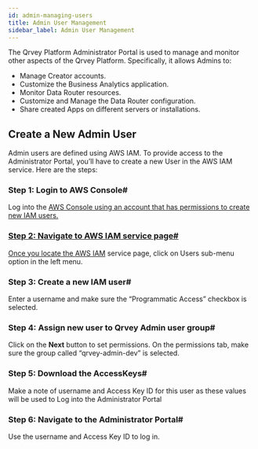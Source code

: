 ```yaml
---
id: admin-managing-users
title: Admin User Management
sidebar_label: Admin User Management
---
```


<div style={{textAlign: "justify"}}>

The Qrvey Platform Administrator Portal is used to manage and monitor other aspects of the Qrvey Platform. Specifically, it allows Admins to:
* Manage Creator accounts.
* Customize the Business Analytics application.
* Monitor Data Router resources.
* Customize and Manage the Data Router configuration.
* Share created Apps on different servers or installations.


## Create a New Admin User

Admin users are defined using AWS IAM. To provide access to the Administrator Portal, you’ll have to create a new User in the AWS IAM service. Here are the steps:

### Step 1: Login to AWS Console#
Log into the <a href="https://aws.amazon.com/" target="_blank"/> AWS Console using an account that has permissions to create new IAM users.

### Step 2: Navigate to AWS IAM service page#
Once you locate the <a href="https://console.aws.amazon.com/iam/home?#/home" target="_blank">AWS IAM</a> service page, click on Users sub-menu option in the left menu.

### Step 3: Create a new IAM user#
Enter a username and make sure the “Programmatic Access” checkbox is selected.

### Step 4: Assign new user to Qrvey Admin user group#
Click on the **Next** button to set permissions. On the permissions tab, make sure the group called “qrvey-admin-dev” is selected.

### Step 5: Download the AccessKeys#
Make a note of username and Access Key ID for this user as these values will be used to Log into the Administrator Portal

### Step 6: Navigate to the Administrator Portal#
Use the username and Access Key ID to log in.


</div>
